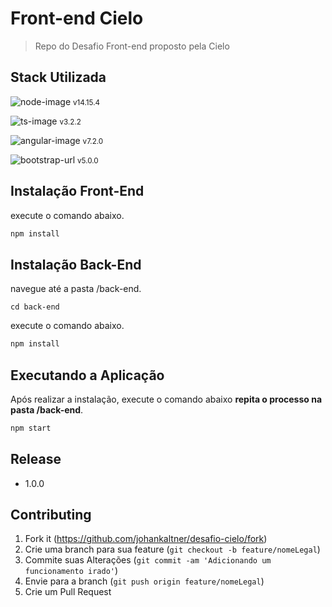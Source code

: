 
# Front-end Cielo


> Repo do Desafio Front-end proposto pela Cielo 


## Stack Utilizada

![node-image] <small >v14.15.4 </small>

![ts-image]   <small >v3.2.2</small>

![angular-image]  <small >v7.2.0 </small>

![bootstrap-url] <small > v5.0.0 </small>
  
## Instalação Front-End
execute o comando abaixo.
 ```sh
npm install
```

## Instalação Back-End
navegue até a pasta /back-end.
 ```
cd back-end
```

execute o comando abaixo.
 ```sh
npm install
```
## Executando a Aplicação 

Após realizar a instalação, execute o comando abaixo
<strong>repita o processo na pasta /back-end</strong>.

```sh
npm start 
```

## Release 


* 1.0.0
 
## Contributing

1. Fork it (<https://github.com/johankaltner/desafio-cielo/fork>)
2. Crie uma branch para sua feature (`git checkout -b feature/nomeLegal`)
3. Commite suas Alterações (`git commit -am 'Adicionando um funcionamento irado'`)
4. Envie para a branch (`git push origin feature/nomeLegal`)
5. Crie um Pull Request

<!-- Markdown link & img dfn's -->

[ts-image]: https://img.shields.io/badge/TypeScript-007ACC?style=for-the-badge&logo=typescript&logoColor=white
[angular-image]: https://img.shields.io/badge/Angular-DD0031?style=for-the-badge&logo=angular&logoColor=white
[bootstrap-url]: https://img.shields.io/badge/Bootstrap-563D7C?style=for-the-badge&logo=bootstrap&logoColor=white
[node-image]: https://img.shields.io/badge/Node.js-43853D?style=for-the-badge&logo=node.js&logoColor=white 
